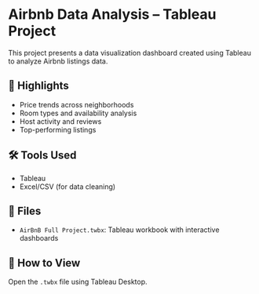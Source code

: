 # Airbnb Data Analysis – Tableau Project

This project presents a data visualization dashboard created using Tableau to analyze Airbnb listings data.

## 📌 Highlights

- Price trends across neighborhoods
- Room types and availability analysis
- Host activity and reviews
- Top-performing listings

## 🛠 Tools Used

- Tableau
- Excel/CSV (for data cleaning)

## 📂 Files

- `AirBnB Full Project.twbx`: Tableau workbook with interactive dashboards

## 📖 How to View

Open the `.twbx` file using Tableau Desktop.
